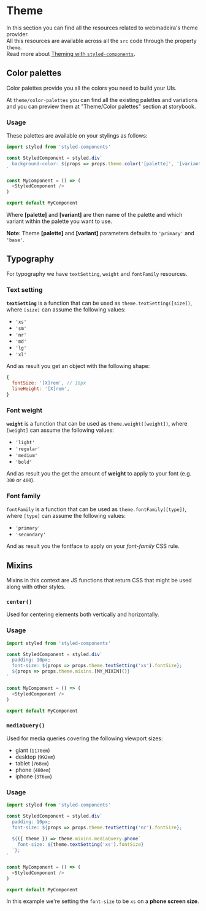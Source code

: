 # Theme

In this section you can find all the resources related to webmadeira's theme provider.  
All this resources are available across all the `src` code through the property `theme`.  
Read more about [Theming with `styled-components`](https://www.styled-components.com/docs/advanced).

## Color palettes

Color palettes provide you all the colors you need to build your UIs.

At `theme/color-palettes` you can find all the existing palettes and variations and you can preview them at "Theme/Color palettes" section at storybook.

### Usage

These palettes are available on your stylings as follows:

~~~js
import styled from 'styled-components'

const StyledComponent = styled.div`
  background-color: ${props => props.theme.color('[palette]', '[variant]')}
`

const MyComponent = () => (
  <StyledComponent />
)

export default MyComponent
~~~

Where **[palette]** and **[variant]** are then name of the palette and which variant within the palette you want to use.

**Note**: Theme **[palette]** and **[variant]** parameters defaults to `'primary'` and `'base'`.

## Typography

For typography we have `textSetting`, `weight` and `fontFamily` resources.

### Text setting

**`textSetting`** is a function that can be used as `theme.textSetting([size])`, where `[size]` can assume the following values:

* `'xs'`
* `'sm'`
* `'nr'`
* `'md'`
* `'lg'`
* `'xl'`

And as result you get an object with the following shape:  
~~~js
{
  fontSize: '[X]rem', // 18px
  lineHeight: '[X]rem',
}
~~~

### Font weight

**`weight`** is a function that can be used as `theme.weight([weight])`, where `[weight]` can assume the following values:

* `'light'`
* `'regular'`
* `'medium'`
* `'bold'`

And as result you the get the amount of **weight** to apply to your font (e.g. `300` or `400`).

### Font family

`fontFamily` is a function that can be used as `theme.fontFamily([type])`, where `[type]` can assume the following values:

* `'primary'`
* `'secondary'`

And as result you the fontface to apply on your *font-family* CSS rule.

## Mixins

Mixins in this context are JS functions that return CSS that might be used along with other styles.

### `center()`

Used for centering elements both vertically and horizontally.

### Usage

~~~js
import styled from 'styled-components'

const StyledComponent = styled.div`
  padding: 10px;
  font-size: ${props => props.theme.textSetting('xs').fontSize};
  ${props => props.theme.mixins.[MY_MIXIN]()}
`

const MyComponent = () => (
  <StyledComponent />
)

export default MyComponent
~~~

### `mediaQuery()`

Used for media queries covering the following viewport sizes:
* giant (`1170em`)
* desktop (`992em`)
* tablet (`768em`)
* phone (`480em`)
* iphone (`376em`)

### Usage

~~~js
import styled from 'styled-components'

const StyledComponent = styled.div`
  padding: 10px;
  font-size: ${props => props.theme.textSetting('nr').fontSize};
  
  ${({ theme }) => theme.mixins.mediaQuery.phone`
    font-size: ${theme.textSetting('xs').fontSize}
  `};
`

const MyComponent = () => (
  <StyledComponent />
)

export default MyComponent
~~~

In this example we're setting the `font-size` to be `xs` on a **phone screen size**.

